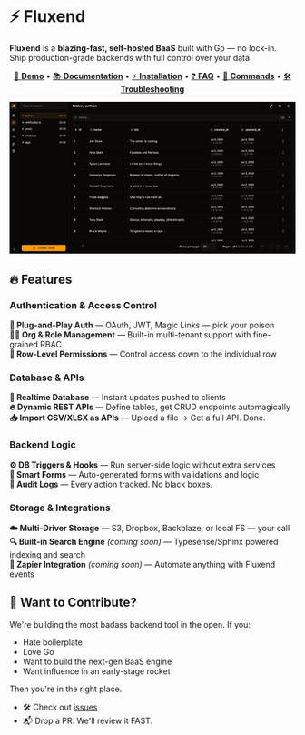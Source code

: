# ⚡️ Fluxend
**Fluxend** is a **blazing-fast, self-hosted BaaS** built with Go — no lock-in. Ship production-grade backends with full control over your data
<div align="center">
  

[🚀 **Demo**](https://console.fluxend.app/) • 
[📚 **Documentation**](https://docs.fluxend.app/) • 
[⚡ **Installation**](https://docs.fluxend.app/quickstart) • 
[❓ **FAQ**](https://docs.fluxend.app/faq) • 
[🔧 **Commands**](https://docs.fluxend.app/essentials/commands) • 
[🛠️ **Troubleshooting**](https://docs.fluxend.app/essentials/troubleshooting)

</div>

<p align="center">
  <img src="web/public/demo.gif" alt="Demo">
</p>

## 🔥 Features

### Authentication & Access Control
**🔐 Plug-and-Play Auth** — OAuth, JWT, Magic Links — pick your poison  
**🧑‍💼 Org & Role Management** — Built-in multi-tenant support with fine-grained RBAC  
**🧮 Row-Level Permissions** — Control access down to the individual row

### Database & APIs
**🔄 Realtime Database** — Instant updates pushed to clients  
**🔥 Dynamic REST APIs** — Define tables, get CRUD endpoints automagically  
**📥 Import CSV/XLSX as APIs** — Upload a file → Get a full API. Done.

### Backend Logic
**⚙️ DB Triggers & Hooks** — Run server-side logic without extra services  
**🧾 Smart Forms** — Auto-generated forms with validations and logic  
**📜 Audit Logs** — Every action tracked. No black boxes.

### Storage & Integrations
**☁️ Multi-Driver Storage** — S3, Dropbox, Backblaze, or local FS — your call  
**🔍 Built-in Search Engine** *(coming soon)* — Typesense/Sphinx powered indexing and search  
**🔁 Zapier Integration** *(coming soon)* — Automate anything with Fluxend events

## 🤝 Want to Contribute?
We're building the most badass backend tool in the open. If you:
- Hate boilerplate
- Love Go
- Want to build the next-gen BaaS engine
- Want influence in an early-stage rocket

Then you're in the right place.
- 🛠 Check out [issues](https://github.com/fluxend/fluxend/issues)
- 📬 Drop a PR. We'll review it FAST.
